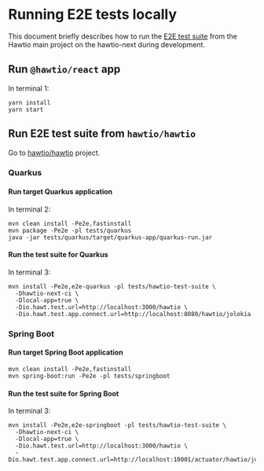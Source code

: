 # Running E2E tests locally

This document briefly describes how to run the [E2E test suite](https://github.com/hawtio/hawtio/tree/4.x/tests/hawtio-test-suite) from the Hawtio main project on the hawtio-next during development.

## Run `@hawtio/react` app

In terminal 1:

```console
yarn install
yarn start
```

## Run E2E test suite from `hawtio/hawtio`

Go to [hawtio/hawtio](https://github.com/hawtio/hawtio) project.

### Quarkus

#### Run target Quarkus application

In terminal 2:

```console
mvn clean install -Pe2e,fastinstall
mvn package -Pe2e -pl tests/quarkus
java -jar tests/quarkus/target/quarkus-app/quarkus-run.jar
```

#### Run the test suite for Quarkus

In terminal 3:

```console
mvn install -Pe2e,e2e-quarkus -pl tests/hawtio-test-suite \
  -Dhawtio-next-ci \
  -Dlocal-app=true \
  -Dio.hawt.test.url=http://localhost:3000/hawtio \
  -Dio.hawt.test.app.connect.url=http://localhost:8080/hawtio/jolokia
```

### Spring Boot

#### Run target Spring Boot application

```console
mvn clean install -Pe2e,fastinstall
mvn spring-boot:run -Pe2e -pl tests/springboot
```

#### Run the test suite for Spring Boot

In terminal 3:

```console
mvn install -Pe2e,e2e-springboot -pl tests/hawtio-test-suite \
  -Dhawtio-next-ci \
  -Dlocal-app=true \
  -Dio.hawt.test.url=http://localhost:3000/hawtio \
  -Dio.hawt.test.app.connect.url=http://localhost:10001/actuator/hawtio/jolokia
```
